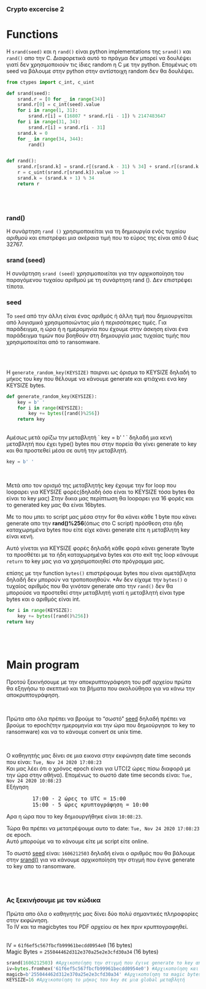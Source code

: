 ### Crypto excercise 2 <br>

# Functions

Η `srand(seed)` και η `rand()` είναι python implementations της `srand()` και `rand()` απο την C.
Διαφορετικά αυτό το πράγμα δεν μπορεί να δουλέψει γιατί δεν χρησιμοποιούν τις ίδιες random η C με την python. Επομένως οτι seed να βάλουμε στην python στην αντίστοιχη random δεν θα δουλέψει.


```python
from ctypes import c_int, c_uint

def srand(seed):
    srand.r = [0 for _ in range(34)]
    srand.r[0] = c_int(seed).value
    for i in range(1, 31):
        srand.r[i] = (16807 * srand.r[i - 1]) % 2147483647
    for i in range(31, 34):
        srand.r[i] = srand.r[i - 31]
    srand.k = 0
    for _ in range(34, 344):
        rand()


def rand():
    srand.r[srand.k] = srand.r[(srand.k - 31) % 34] + srand.r[(srand.k - 3) % 34]
    r = c_uint(srand.r[srand.k]).value >> 1
    srand.k = (srand.k + 1) % 34
    return r
```

<br><br>
### rand()

Η συνάρτηση `rand ()` χρησιμοποιείται για τη δημιουργία ενός τυχαίου αριθμού και επιστρέφει μια ακέραια τιμή που το εύρος της είναι από 0 έως 32767.

### srand (seed)

Η συνάρτηση `srand (seed)` χρησιμοποιείται για την αρχικοποίηση του παραγόμενου τυχαίου αριθμού με τη συνάρτηση rand (). Δεν επιστρέφει τίποτα.

### seed

Το `seed` από την άλλη είναι ένας αριθμός ή άλλη τιμή που δημιουργείται από λογισμικό χρησιμοποιώντας μία ή περισσότερες τιμές. Για παράδειγμα, η ώρα ή η ημερομηνία που έχουμε στην άσκηση είναι ένα παράδειγμα τιμών που βοηθούν στη δημιουργία μιας τυχαίας τιμής που χρησιμοποιείται από το ransomware.


<br>
<br>

Η `generate_random_key(KEYSIZE)` παιρνει ως όρισμα το KEYSIZE δηλαδή το μήκος του key που θέλουμε να κάνουμε generate και φτιάχνει ενα key KEYSIZE bytes. 

```python
def generate_random_key(KEYSIZE): 
	key = b' '
	for i in range(KEYSIZE):
 		key += bytes([rand()%256])
	return key
```


<br>
Αμέσως μετά ορίζω την μεταβλητή  ` key = b' ' ` δηλαδή μια κενή μεταβλητή που έχει type() bytes που στην πορεία θα γίνει generate το key και θα προστεθεί μέσα σε αυτή την μεταβλητή.

```python
key = b' '
```


<br>

Μετά απο τον ορισμό της μεταβλητής key έχουμε την for loop που loopαρει για KEYSIZE φορές(δηλαδή όσο είναι το KEYSIZE τόσα bytes θα είναι το key μας) Στην δικια μας περίπτωση  θα loopαρει για 16 φορές και το generated key μας θα είναι 16bytes.

Με το που μπει το script μας μέσα στην for θα κάνει κάθε 1 byte που κάνει generate απο την <b>rand()%256</b>(όπως στο C script) πρόσθεση στα ήδη καταχωρημένα bytes που είτε είχε κάνει generate είτε η μεταβλητη key είναι κενή.

Αυτό γίνεται για KEYSIZE φορές δηλαδή κάθε φορά κάνει generate 1byte τα προσθέτει με τα ήδη καταχωρημένα bytes και στο exit της loop κάνουμε `return` το key μας για να χρησιμοποιηθεί στο πρόγραμμα μας.


επίσης με την function `bytes()` επιστρέφουμε bytes που είναι αμετάβλητα δηλαδή δεν μπορούν να τροποποιηθούν. *Αν δεν είχαμε την `bytes()` ο τυχαίος αριθμός που θα γινόταν generate απο την `rand()` δεν θα μπορούσε να προστεθεί στην μεταβλητή γιατί η μεταβλητή είναι type bytes και ο αριθμός είναι int.



```python
for i in range(KEYSIZE):
	key += bytes([rand()%256])
return key
```


<br>
<br>

# Main program

Προτού ξεκινήσουμε με την αποκρυπτογράφηση του pdf αρχείου πρώτα θα εξηγήσω το σκεπτικό και τα βήματα που ακολούθησα για να κάνω την αποκρυπτογράφηση.

<br>

Πρώτα απο όλα πρέπει να βρούμε το “σωστό” [seed](https://github.com/p19tzam/crypto-2/blob/main/README.md#seed) δηλαδή πρέπει να βρούμε το epoch(την ημερομηνία και την ώρα που δημιούργησε το key το ransomware) και να το κάνουμε convert σε unix time.

<br>

Ο καθηγητής μας δίνει σε μια εικονα στην εκφώνηση date time seconds που είναι:
`Tue, Nov 24 2020 17:08:23` <br>
Και μας λέει ότι ο χρόνος epoch είναι για UTC(2 ώρες πίσω διαφορά με την ώρα στην αθήνα).
Επομένως το σωστό date time seconds είναι: `Tue, Nov 24 2020 10:08:23` <br>
Εξήγηση
<pre>
        17:00 - 2 ώρες το UTC = 15:00
        15:00 - 5 ώρες κρυπτογράφηση = 10:00
</pre>
Αρα η ώρα που το key δημιουργήθηκε είναι `10:08:23`. <br>

Τώρα θα πρέπει να μετατρέψουμε αυτο το date: `Tue, Nov 24 2020 17:08:23` σε epoch. <br>
Αυτό μπορούμε να το κάνουμε είτε με script είτε online. <br>

Το σωστό [seed](https://github.com/p19tzam/crypto-2/blob/main/README.md#seed) είναι: `1606212503` δηλαδή είναι ο αριθμός που θα βάλουμε στην [srand()](https://github.com/p19tzam/crypto-2/blob/main/README.md#srand-seed) για να κάνουμε αρχικοποίηση την στιγμή που έγινε generate το key απο το ransomware.

<br>
<br>

### Ας ξεκινήσουμε με τον κώδικα <br>
Πρώτα απο όλα ο καθηγητής μας δίνει δύο πολύ σημαντικές πληροφορίες στην εκφώνηση.<br>
Το IV και τα magicbytes του PDF αρχείου σε hex πριν κρυπτογραφηθεί.<br><br>

IV                 = `61f6ef5c567fbcfb99961becdd0954e0` (16 bytes) <br>
Magic Bytes = `255044462d312e370a25e2e3cfd30a34` (16 bytes)
<br>

```python 
srand(1606212503) #Αρχικοποίηση την στιγμή που έγινε generate το key απο το ransomware
iv=bytes.fromhex('61f6ef5c567fbcfb99961becdd0954e0') #Αρχικοποίηση και μετατροπή του IV απο hex σε bytes 
magicb=b'255044462d312e370a25e2e3cfd30a34' #Αρχικοποίηση τα magic bytes σε μια μεταβλητή τύπου bytes
KEYSIZE=16 #Αρχικοποίηση το μήκος του key σε μια global μεταβλητή
```
